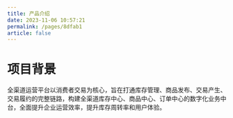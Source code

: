 ```yaml
---
title: 产品介绍
date: 2023-11-06 10:57:21
permalink: /pages/8dfab1
article: false
---
```


# 项目背景
  
全渠道运营平台以消费者交易为核心，旨在打通库存管理、商品发布、交易产生、交易履约的完整链路，构建全渠道库存中心、商品中心、订单中心的数字化业务中台，全面提升企业运营效率，提升库存周转率和用户体验。